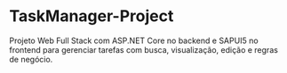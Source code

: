 # TaskManager-Project
Projeto Web Full Stack com ASP.NET Core no backend e SAPUI5 no frontend para gerenciar tarefas com busca, visualização, edição e regras de negócio.
